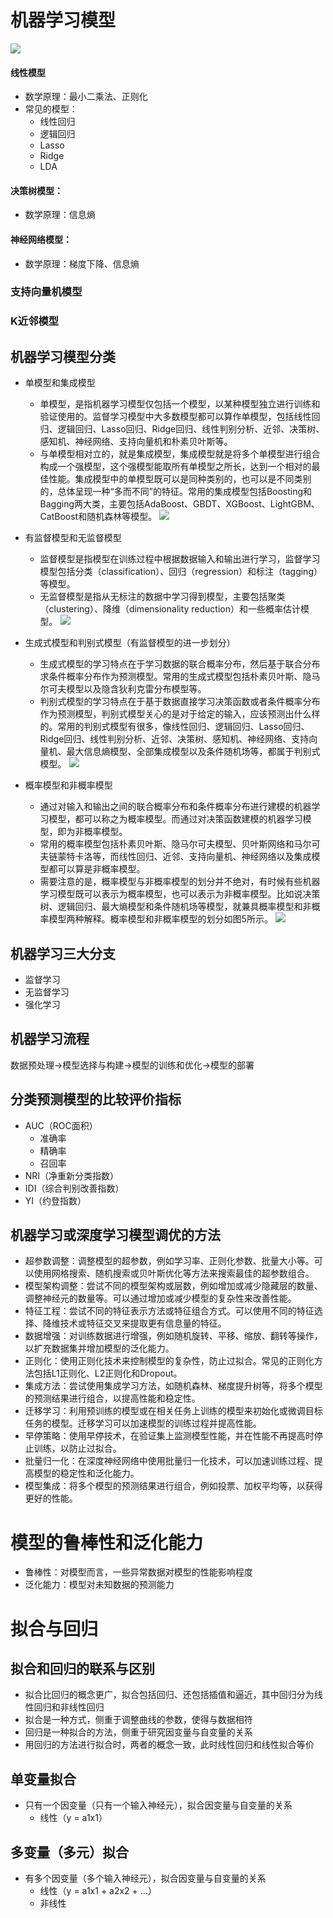 # 机器学习模型

![](./pic/p12.jpg)

#### 线性模型
- 数学原理：最小二乘法、正则化
- 常见的模型：
	- 线性回归
	- 逻辑回归
	- Lasso
	- Ridge
	- LDA
#### 决策树模型：
- 数学原理：信息熵
#### 神经网络模型：
- 数学原理：梯度下降、信息熵
### 支持向量机模型
### K近邻模型


## 机器学习模型分类
- 单模型和集成模型
	- 单模型，是指机器学习模型仅包括一个模型，以某种模型独立进行训练和验证使用的。监督学习模型中大多数模型都可以算作单模型，包括线性回归、逻辑回归、Lasso回归、Ridge回归、线性判别分析、近邻、决策树、感知机、神经网络、支持向量机和朴素贝叶斯等。
	- 与单模型相对立的，就是集成模型，集成模型就是将多个单模型进行组合构成一个强模型，这个强模型能取所有单模型之所长，达到一个相对的最佳性能。集成模型中的单模型既可以是同种类别的，也可以是不同类别的，总体呈现一种“多而不同”的特征。常用的集成模型包括Boosting和Bagging两大类，主要包括AdaBoost、GBDT、XGBoost、LightGBM、CatBoost和随机森林等模型。
![](./pic/p13.png)

- 有监督模型和无监督模型
	- 监督模型是指模型在训练过程中根据数据输入和输出进行学习，监督学习模型包括分类（classification）、回归（regression）和标注（tagging）等模型。
	- 无监督模型是指从无标注的数据中学习得到模型，主要包括聚类（clustering）、降维（dimensionality reduction）和一些概率估计模型。
![](./pic/p14.png)

- 生成式模型和判别式模型（有监督模型的进一步划分）
	- 生成式模型的学习特点在于学习数据的联合概率分布，然后基于联合分布求条件概率分布作为预测模型。常用的生成式模型包括朴素贝叶斯、隐马尔可夫模型以及隐含狄利克雷分布模型等。
	- 判别式模型的学习特点在于基于数据直接学习决策函数或者条件概率分布作为预测模型，判别式模型关心的是对于给定的输入，应该预测出什么样的。常用的判别式模型有很多，像线性回归、逻辑回归、Lasso回归、Ridge回归、线性判别分析、近邻、决策树、感知机、神经网络、支持向量机、最大信息熵模型、全部集成模型以及条件随机场等，都属于判别式模型。
![](./pic/p15.png)

- 概率模型和非概率模型
	- 通过对输入和输出之间的联合概率分布和条件概率分布进行建模的机器学习模型，都可以称之为概率模型。而通过对决策函数建模的机器学习模型，即为非概率模型。
	- 常用的概率模型包括朴素贝叶斯、隐马尔可夫模型、贝叶斯网络和马尔可夫链蒙特卡洛等，而线性回归、近邻、支持向量机、神经网络以及集成模型都可以算是非概率模型。
	- 需要注意的是，概率模型与非概率模型的划分并不绝对，有时候有些机器学习模型既可以表示为概率模型，也可以表示为非概率模型。比如说决策树、逻辑回归、最大熵模型和条件随机场等模型，就兼具概率模型和非概率模型两种解释。概率模型和非概率模型的划分如图5所示。
![](./pic/p16.png)


## 机器学习三大分支
- 监督学习
- 无监督学习
- 强化学习

## 机器学习流程

数据预处理->模型选择与构建->模型的训练和优化->模型的部署




## 分类预测模型的比较评价指标
- AUC（ROC面积）
	- 准确率
	- 精确率
	- 召回率
- NRI（净重新分类指数）
- IDI（综合判别改善指数）
- YI（约登指数）


## 机器学习或深度学习模型调优的方法
- 超参数调整：调整模型的超参数，例如学习率、正则化参数、批量大小等。可以使用网格搜索、随机搜索或贝叶斯优化等方法来搜索最佳的超参数组合。
- 模型架构调整：尝试不同的模型架构或层数，例如增加或减少隐藏层的数量、调整神经元的数量等。可以通过增加或减少模型的复杂性来改善性能。
- 特征工程：尝试不同的特征表示方法或特征组合方式。可以使用不同的特征选择、降维技术或特征交叉来提取更有信息量的特征。
- 数据增强：对训练数据进行增强，例如随机旋转、平移、缩放、翻转等操作，以扩充数据集并增加模型的泛化能力。
- 正则化：使用正则化技术来控制模型的复杂性，防止过拟合。常见的正则化方法包括L1正则化、L2正则化和Dropout。
- 集成方法：尝试使用集成学习方法，如随机森林、梯度提升树等，将多个模型的预测结果进行组合，以提高性能和稳定性。
- 迁移学习：利用预训练的模型或在相关任务上训练的模型来初始化或微调目标任务的模型。迁移学习可以加速模型的训练过程并提高性能。
- 早停策略：使用早停技术，在验证集上监测模型性能，并在性能不再提高时停止训练，以防止过拟合。
- 批量归一化：在深度神经网络中使用批量归一化技术，可以加速训练过程、提高模型的稳定性和泛化能力。
- 模型集成：将多个模型的预测结果进行组合，例如投票、加权平均等，以获得更好的性能。

# 模型的鲁棒性和泛化能力
- 鲁棒性：对模型而言，一些异常数据对模型的性能影响程度
- 泛化能力：模型对未知数据的预测能力


# 拟合与回归
## 拟合和回归的联系与区别
- 拟合比回归的概念更广，拟合包括回归、还包括插值和逼近，其中回归分为线性回归和非线性回归
- 拟合是一种方式，侧重于调整曲线的参数，使得与数据相符
- 回归是一种拟合的方法，侧重于研究因变量与自变量的关系
- 用回归的方法进行拟合时，两者的概念一致，此时线性回归和线性拟合等价


## 单变量拟合
- 只有一个因变量（只有一个输入神经元），拟合因变量与自变量的关系
	- 线性（y = a1x1）

## 多变量（多元）拟合
- 有多个因变量（多个输入神经元），拟合因变量与自变量的关系
	- 线性（y = a1x1 + a2x2 + ...）
	- 非线性
